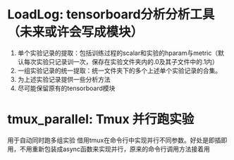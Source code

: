 # LoadLog: tensorboard分析分析工具（未来或许会写成模块）

1. 单个实验记录的提取：包括训练过程的scalar和实验的hparam与metric（默认每次实验只记录训一次，保存在实验文件夹内的.0及其子文件中的.1内）
2. 一组实验记录的统一提取：统一文件夹下的多个上述单个实验记录的合集。
3. 为上述实验记录提供一些分析方法
4. 尽可能保留原有的tensorboard模块

# tmux_parallel: Tmux 并行跑实验

用于自动同时跑多组实验
借用tmux在命令行中实现并行不同参数。好处是即插即用，不用重新包装成async函数来实现并行，原来的命令行调用方法接着用